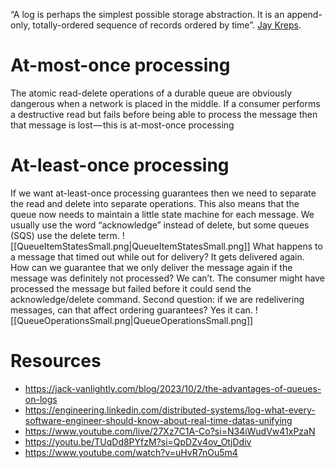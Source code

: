 “A log is perhaps the simplest possible storage abstraction. It is an append-only, totally-ordered sequence of records ordered by time”. [Jay Kreps](https://engineering.linkedin.com/distributed-systems/log-what-every-software-engineer-should-know-about-real-time-datas-unifying).

# At-most-once processing
The atomic read-delete operations of a durable queue are obviously dangerous when a network is placed in the middle. If a consumer performs a destructive read but fails before being able to process the message then that message is lost — this is at-most-once processing

# At-least-once processing
If we want at-least-once processing guarantees then we need to separate the read and delete into separate operations. This also means that the queue now needs to maintain a little state machine for each message. We usually use the word “acknowledge” instead of delete, but some queues (SQS) use the delete term.
![[QueueItemStatesSmall.png|QueueItemStatesSmall.png]]
What happens to a message that timed out while out for delivery? It gets delivered again. How can we guarantee that we only deliver the message again if the message was definitely not processed? We can’t. The consumer might have processed the message but failed before it could send the acknowledge/delete command. Second question: if we are redelivering messages, can that affect ordering guarantees? Yes it can.
![[QueueOperationsSmall.png|QueueOperationsSmall.png]]
# Resources
- https://jack-vanlightly.com/blog/2023/10/2/the-advantages-of-queues-on-logs
- https://engineering.linkedin.com/distributed-systems/log-what-every-software-engineer-should-know-about-real-time-datas-unifying
- https://www.youtube.com/live/27Xz7C1A-Co?si=N34iWudVw41xPzaN
- https://youtu.be/TUqDd8PYfzM?si=QpDZv4ov_OtjDdiv
- https://www.youtube.com/watch?v=uHvR7nOu5m4
